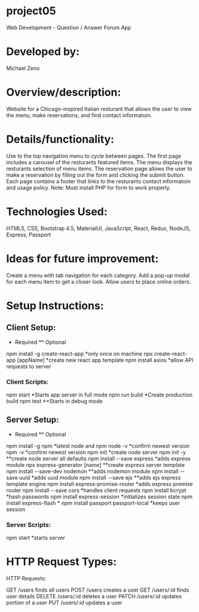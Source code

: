 # project05
Web Development - Question / Answer Forum App

# Developed by: 
Michael Zeno

# Overview/description: 
Website for a Chicago-inspired Italian resturant that allows the user to view the menu, make reservations, and find contact informatoin.

# Details/functionality: 
Use to the top navigation menu to cycle between pages. The first page includes a carousel of the resturants featured items. The menu displays
the resturants selection of menu items. The reservation page allows the user to make a reservation by filling out the form and clicking the submit button. Each page contains a footer 
that links to the resturants contact informatoin and usage policy. Note: Must install PHP for form to work properly.

# Technologies Used: 
HTML5, CSS, Bootstrap 4.5, MaterialUI, JavaScript, React, Redux, NodeJS, Express, Passport

# Ideas for future improvement: 
Create a menu with tab navigation for each category. Add a pop-up modal for each menu item to get a closer look. Allow users to place online orders. 

# Setup Instructions:

## Client Setup:
* Required
** Optional

npm install -g create-react-app   *only once on machine
npx create-react-app [appName]    *create new react app template
npm install axios                 *allow API requests to server

### Client Scripts:

npm start                         *Starts app server in full mode
npm run build                     *Create production build
npm test                          **Starts in debug mode


## Server Setup:
* Required
** Optional

npm install -g npm                 *latest node and npm
node -v                            *confirm newest version
npm -v                             *confirm newest version
npm init                           *create node server
npm init -y                        **create node server all defaults
npm install --save express         *adds express module
npx express-generator [name]       **create express server template
npm install --save-dev nodemon     **adds nodemon module
npm install --save uuid            *adds uuid module
npm install --save ejs             **adds ejs express template engine
npm install express-promise-router *adds express promise router
npm install --save cors            *handles client requests
npm install bcrypt                 *hash passwords
npm install express-session        *initializes session state
npm install express-flash          *
npm install passport passport-local *keeps user session

### Server Scripts:

npm start                           *starts server


# HTTP Request Types:

HTTP Requests:

GET  /users         finds all users
POST /users         creates a user
GET  /users/:id     finds user details
DELETE /users/:id   deletes a user
PATCH /users/:id    updates portion of a user
PUT /users/:id      updates a user

